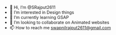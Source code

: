- 👋 Hi, I’m @SRajput2611
- 👀 I’m interested in Design things 
- 🌱 I’m currently learning GSAP
- 💞️ I’m looking to collaborate on Animated websites 
- 📫 How to reach me swapnilrajput2611@gmail.com


<!---
SRajput2611/SRajput2611 is a ✨ special ✨ repository because its `README.md` (this file) appears on your GitHub profile.
You can click the Preview link to take a look at your changes.
--->
